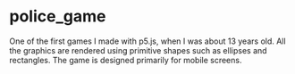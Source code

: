 # police_game
One of the first games I made with p5.js, when I was about 13 years old. All the graphics are rendered using primitive shapes such as ellipses and rectangles. The game is designed primarily for mobile screens.
